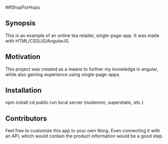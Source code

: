 ##ShopForHops
## Synopsis

This is an example of an online tea retailer, single-page-app.  It was made with HTML/CSS/JS/AngularJS.

## Motivation

This project was created as a means to further my knowledge in angular, while also gaining experience using single-page-apps.

## Installation

npm install
cd public
run local server (nodemon, superstatic, etc.)

## Contributors

Feel free to customize this app to your own liking.  Even connecting it with an API, which would contain the product information would be a good step.

